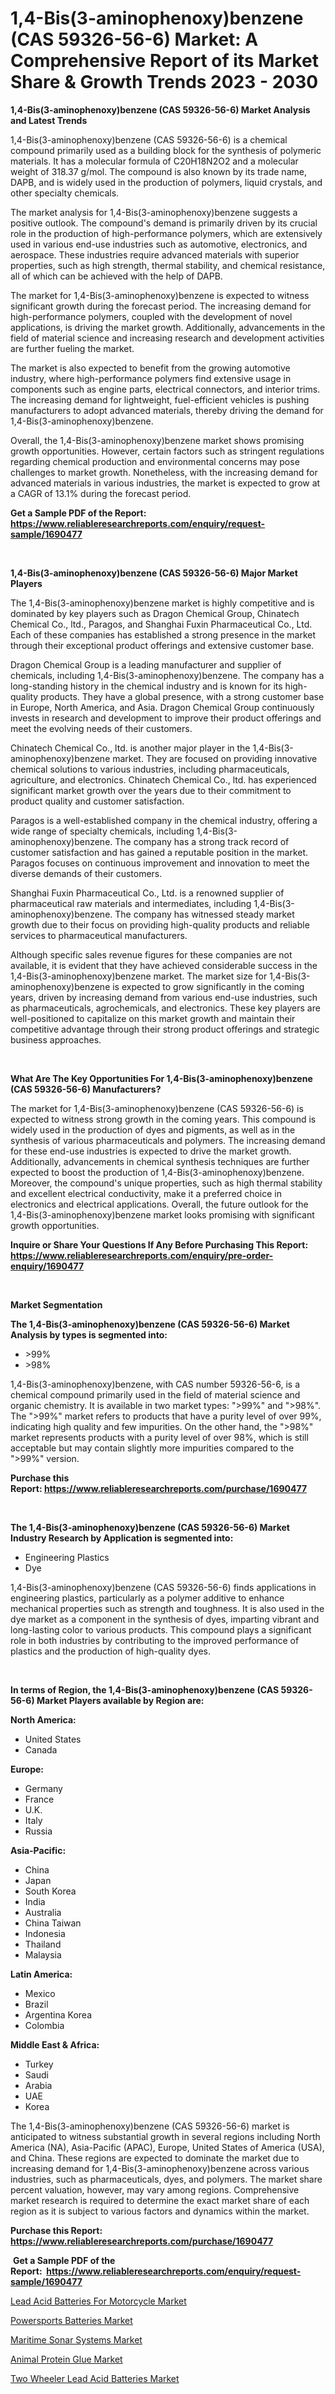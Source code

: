 <p><h1>1,4-Bis(3-aminophenoxy)benzene (CAS 59326-56-6) Market: A Comprehensive Report of its Market Share & Growth Trends 2023 - 2030</h1></p><p><strong>1,4-Bis(3-aminophenoxy)benzene (CAS 59326-56-6) Market Analysis and Latest Trends</strong></p>
<p><p>1,4-Bis(3-aminophenoxy)benzene (CAS 59326-56-6) is a chemical compound primarily used as a building block for the synthesis of polymeric materials. It has a molecular formula of C20H18N2O2 and a molecular weight of 318.37 g/mol. The compound is also known by its trade name, DAPB, and is widely used in the production of polymers, liquid crystals, and other specialty chemicals.</p><p>The market analysis for 1,4-Bis(3-aminophenoxy)benzene suggests a positive outlook. The compound's demand is primarily driven by its crucial role in the production of high-performance polymers, which are extensively used in various end-use industries such as automotive, electronics, and aerospace. These industries require advanced materials with superior properties, such as high strength, thermal stability, and chemical resistance, all of which can be achieved with the help of DAPB.</p><p>The market for 1,4-Bis(3-aminophenoxy)benzene is expected to witness significant growth during the forecast period. The increasing demand for high-performance polymers, coupled with the development of novel applications, is driving the market growth. Additionally, advancements in the field of material science and increasing research and development activities are further fueling the market.</p><p>The market is also expected to benefit from the growing automotive industry, where high-performance polymers find extensive usage in components such as engine parts, electrical connectors, and interior trims. The increasing demand for lightweight, fuel-efficient vehicles is pushing manufacturers to adopt advanced materials, thereby driving the demand for 1,4-Bis(3-aminophenoxy)benzene.</p><p>Overall, the 1,4-Bis(3-aminophenoxy)benzene market shows promising growth opportunities. However, certain factors such as stringent regulations regarding chemical production and environmental concerns may pose challenges to market growth. Nonetheless, with the increasing demand for advanced materials in various industries, the market is expected to grow at a CAGR of 13.1% during the forecast period.</p></p>
<p><strong>Get a Sample PDF of the Report:&nbsp; <a href="https://www.reliableresearchreports.com/enquiry/request-sample/1690477">https://www.reliableresearchreports.com/enquiry/request-sample/1690477</a></strong></p>
<p>&nbsp;</p>
<p><strong>1,4-Bis(3-aminophenoxy)benzene (CAS 59326-56-6) Major Market Players</strong></p>
<p><p>The 1,4-Bis(3-aminophenoxy)benzene market is highly competitive and is dominated by key players such as Dragon Chemical Group, Chinatech Chemical Co., ltd., Paragos, and Shanghai Fuxin Pharmaceutical Co., Ltd. Each of these companies has established a strong presence in the market through their exceptional product offerings and extensive customer base.</p><p>Dragon Chemical Group is a leading manufacturer and supplier of chemicals, including 1,4-Bis(3-aminophenoxy)benzene. The company has a long-standing history in the chemical industry and is known for its high-quality products. They have a global presence, with a strong customer base in Europe, North America, and Asia. Dragon Chemical Group continuously invests in research and development to improve their product offerings and meet the evolving needs of their customers.</p><p>Chinatech Chemical Co., ltd. is another major player in the 1,4-Bis(3-aminophenoxy)benzene market. They are focused on providing innovative chemical solutions to various industries, including pharmaceuticals, agriculture, and electronics. Chinatech Chemical Co., ltd. has experienced significant market growth over the years due to their commitment to product quality and customer satisfaction.</p><p>Paragos is a well-established company in the chemical industry, offering a wide range of specialty chemicals, including 1,4-Bis(3-aminophenoxy)benzene. The company has a strong track record of customer satisfaction and has gained a reputable position in the market. Paragos focuses on continuous improvement and innovation to meet the diverse demands of their customers.</p><p>Shanghai Fuxin Pharmaceutical Co., Ltd. is a renowned supplier of pharmaceutical raw materials and intermediates, including 1,4-Bis(3-aminophenoxy)benzene. The company has witnessed steady market growth due to their focus on providing high-quality products and reliable services to pharmaceutical manufacturers.</p><p>Although specific sales revenue figures for these companies are not available, it is evident that they have achieved considerable success in the 1,4-Bis(3-aminophenoxy)benzene market. The market size for 1,4-Bis(3-aminophenoxy)benzene is expected to grow significantly in the coming years, driven by increasing demand from various end-use industries, such as pharmaceuticals, agrochemicals, and electronics. These key players are well-positioned to capitalize on this market growth and maintain their competitive advantage through their strong product offerings and strategic business approaches.</p></p>
<p>&nbsp;</p>
<p><strong>What Are The Key Opportunities For 1,4-Bis(3-aminophenoxy)benzene (CAS 59326-56-6) Manufacturers?</strong></p>
<p><p>The market for 1,4-Bis(3-aminophenoxy)benzene (CAS 59326-56-6) is expected to witness strong growth in the coming years. This compound is widely used in the production of dyes and pigments, as well as in the synthesis of various pharmaceuticals and polymers. The increasing demand for these end-use industries is expected to drive the market growth. Additionally, advancements in chemical synthesis techniques are further expected to boost the production of 1,4-Bis(3-aminophenoxy)benzene. Moreover, the compound's unique properties, such as high thermal stability and excellent electrical conductivity, make it a preferred choice in electronics and electrical applications. Overall, the future outlook for the 1,4-Bis(3-aminophenoxy)benzene market looks promising with significant growth opportunities.</p></p>
<p><strong>Inquire or Share Your Questions If Any Before Purchasing This Report: <a href="https://www.reliableresearchreports.com/enquiry/pre-order-enquiry/1690477">https://www.reliableresearchreports.com/enquiry/pre-order-enquiry/1690477</a></strong></p>
<p>&nbsp;</p>
<p><strong>Market Segmentation</strong></p>
<p><strong>The 1,4-Bis(3-aminophenoxy)benzene (CAS 59326-56-6) Market Analysis by types is segmented into:</strong></p>
<p><ul><li>>99%</li><li>>98%</li></ul></p>
<p><p>1,4-Bis(3-aminophenoxy)benzene, with CAS number 59326-56-6, is a chemical compound primarily used in the field of material science and organic chemistry. It is available in two market types: ">99%" and ">98%". The ">99%" market refers to products that have a purity level of over 99%, indicating high quality and few impurities. On the other hand, the ">98%" market represents products with a purity level of over 98%, which is still acceptable but may contain slightly more impurities compared to the ">99%" version.</p></p>
<p><strong>Purchase this Report:&nbsp;<a href="https://www.reliableresearchreports.com/purchase/1690477">https://www.reliableresearchreports.com/purchase/1690477</a></strong></p>
<p>&nbsp;</p>
<p><strong>The 1,4-Bis(3-aminophenoxy)benzene (CAS 59326-56-6) Market Industry Research by Application is segmented into:</strong></p>
<p><ul><li>Engineering Plastics</li><li>Dye</li></ul></p>
<p><p>1,4-Bis(3-aminophenoxy)benzene (CAS 59326-56-6) finds applications in engineering plastics, particularly as a polymer additive to enhance mechanical properties such as strength and toughness. It is also used in the dye market as a component in the synthesis of dyes, imparting vibrant and long-lasting color to various products. This compound plays a significant role in both industries by contributing to the improved performance of plastics and the production of high-quality dyes.</p></p>
<p>&nbsp;</p>
<p><strong>In terms of Region, the 1,4-Bis(3-aminophenoxy)benzene (CAS 59326-56-6) Market Players available by Region are:</strong></p>
<p>
    <p> <strong> North America: </strong>
        <ul>
            <li>United States</li>
            <li>Canada</li>
        </ul>
        </p> 
    <p> <strong> Europe: </strong>
        <ul>
            <li>Germany</li>
            <li>France</li>
            <li>U.K.</li>
            <li>Italy</li>
            <li>Russia</li>
        </ul>
        </p> 
    <p> <strong> Asia-Pacific: </strong>
        <ul>
            <li>China</li>
            <li>Japan</li>
            <li>South Korea</li>
            <li>India</li>
            <li>Australia</li>
            <li>China Taiwan</li>
            <li>Indonesia</li>
            <li>Thailand</li>
            <li>Malaysia</li>
        </ul>
        </p> 
    <p> <strong> Latin America: </strong>
        <ul>
            <li>Mexico</li>
            <li>Brazil</li>
            <li>Argentina Korea</li>
            <li>Colombia</li>
        </ul>
        </p> 
    <p> <strong> Middle East & Africa: </strong>
        <ul>
            <li>Turkey</li>
            <li>Saudi</li>
            <li>Arabia</li>
            <li>UAE</li>
            <li>Korea</li>
        </ul>
    </p>
    </p>
<p><p>The 1,4-Bis(3-aminophenoxy)benzene (CAS 59326-56-6) market is anticipated to witness substantial growth in several regions including North America (NA), Asia-Pacific (APAC), Europe, United States of America (USA), and China. These regions are expected to dominate the market due to increasing demand for 1,4-Bis(3-aminophenoxy)benzene across various industries, such as pharmaceuticals, dyes, and polymers. The market share percent valuation, however, may vary among regions. Comprehensive market research is required to determine the exact market share of each region as it is subject to various factors and dynamics within the market.</p></p>
<p><strong>Purchase this Report: <a href="https://www.reliableresearchreports.com/purchase/1690477">https://www.reliableresearchreports.com/purchase/1690477</a></strong></p>
<p>&nbsp;<strong>Get a Sample PDF of the Report:&nbsp;&nbsp;<a href="https://www.reliableresearchreports.com/enquiry/request-sample/1690477">https://www.reliableresearchreports.com/enquiry/request-sample/1690477</a></strong></p>
<p><strong></strong></p>
<p><p><a href="https://www.linkedin.com/pulse/lead-acid-batteries-motorcycle-market-share-amp-new-trends-analysis/">Lead Acid Batteries For Motorcycle Market</a></p><p><a href="https://www.linkedin.com/pulse/decoding-powersports-batteries-market-deep-dive-latest/">Powersports Batteries Market</a></p><p><a href="https://medium.com/@verlielesch1927/maritime-sonar-systems-market-size-reveals-the-best-marketing-channels-in-global-industry-84207d886dcb">Maritime Sonar Systems Market</a></p><p><a href="https://medium.com/@alethaebert2013/animal-protein-glue-market-analysis-its-cagr-market-segmentation-and-global-industry-overview-6b52d51eaa5b">Animal Protein Glue Market</a></p><p><a href="https://www.linkedin.com/pulse/two-wheeler-lead-acid-batteries-market-size-share-amp-trends/">Two Wheeler Lead Acid Batteries Market</a></p></p>